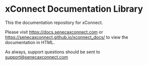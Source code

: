 # xConnect Documentation Library

This the documentation repository for xConnect.

Please visit https://docs.senecaxconnect.com or https://senecaxconnect.github.io/xconnect_docs/ to view the documentation in HTML.

As always, support questions should be sent to support@senecaxconnect.com

